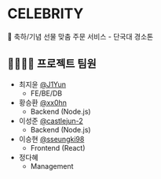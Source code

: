 # CELEBRITY
🎁 축하/기념 선물 맞춤 주문 서비스 - 단국대 경소톤

## 👨‍👩‍👧‍👦 프로젝트 팀원
- 최지윤 [@J1Yun](https://github.com/J1Yun)
  - FE/BE/DB
- 황승환 [@xx0hn](https://github.com/xx0hn)
  - Backend (Node.js)
- 이성준 [@castlejun-2](https://github.com/castlejun-2)
  - Backend (Node.js)
- 이승현 [@sseungki98](https://github.com/sseungki98)
  - Frontend (React)
- 정다혜
  - Management
